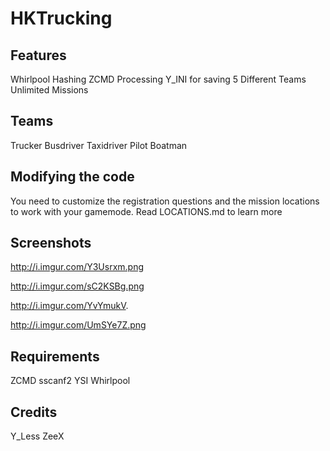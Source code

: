 # HKTrucking

## Features
Whirlpool Hashing
ZCMD Processing
Y_INI for saving
5 Different Teams
Unlimited Missions

## Teams
Trucker
Busdriver
Taxidriver
Pilot
Boatman

## Modifying the code
You need to customize the registration questions and the mission locations to work with your gamemode.
Read LOCATIONS.md to learn more

## Screenshots
http://i.imgur.com/Y3Usrxm.png

http://i.imgur.com/sC2KSBg.png

http://i.imgur.com/YvYmukV.

http://i.imgur.com/UmSYe7Z.png

## Requirements
ZCMD
sscanf2
YSI
Whirlpool

## Credits
Y_Less
ZeeX


